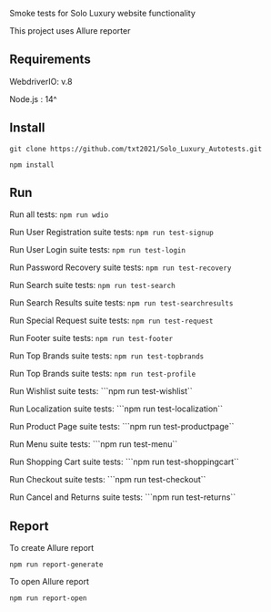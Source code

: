 
Smoke tests for Solo Luxury website functionality

This project uses Allure reporter

## Requirements
WebdriverIO: v.8

Node.js : 14^

## Install
```
git clone https://github.com/txt2021/Solo_Luxury_Autotests.git
```

```
npm install 
```

## Run
Run all tests: ```npm run wdio```


Run User Registration suite tests: ```npm run test-signup```


Run User Login suite tests: ```npm run test-login```


Run Password Recovery suite tests: ```npm run test-recovery```


Run Search suite tests: ```npm run test-search```


Run Search Results suite tests: ```npm run test-searchresults```


Run Special Request suite tests: ```npm run test-request```


Run Footer suite tests: ```npm run test-footer```


Run Top Brands suite tests: ```npm run test-topbrands```


Run Top Brands suite tests: ```npm run test-profile```


Run Wishlist suite tests: ```npm run test-wishlist``


Run Localization suite tests: ```npm run test-localization``


Run Product Page suite tests: ```npm run test-productpage``


Run Menu suite tests: ```npm run test-menu``


Run Shopping Cart suite tests: ```npm run test-shoppingcart``


Run Checkout suite tests: ```npm run test-checkout``


Run Cancel and Returns suite tests: ```npm run test-returns``

## Report


To create Allure report

```
npm run report-generate
```

To open Allure report

```
npm run report-open
```